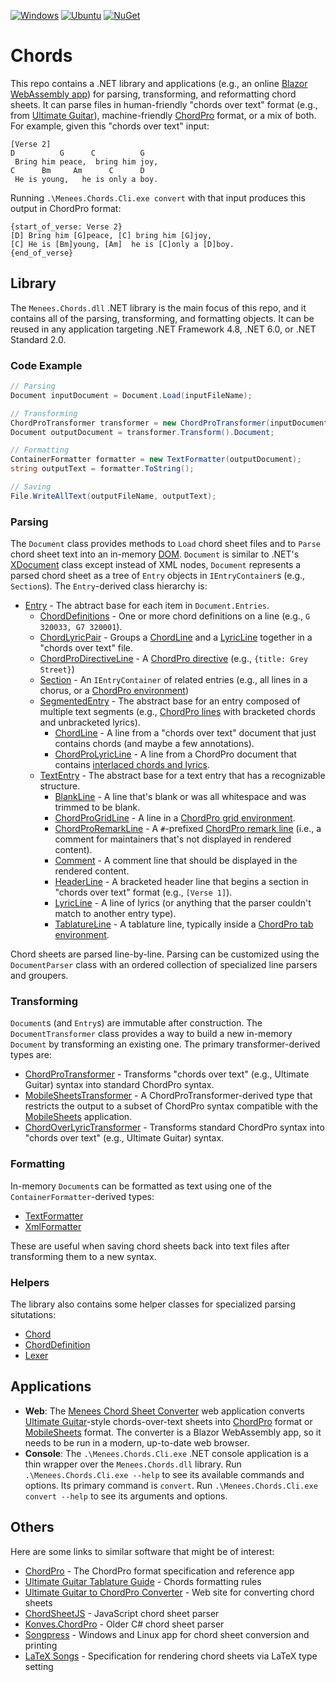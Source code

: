 [![Windows](https://github.com/menees/Chords/actions/workflows/windows.yml/badge.svg)](https://github.com/menees/Chords/actions/workflows/windows.yml)
[![Ubuntu](https://github.com/menees/Chords/actions/workflows/ubuntu.yml/badge.svg)](https://github.com/menees/Chords/actions/workflows/ubuntu.yml)
[![NuGet](https://img.shields.io/nuget/vpre/Menees.Chords)](https://www.nuget.org/packages/Menees.Chords/)

# Chords
This repo contains a .NET library and applications (e.g., an online [Blazor WebAssembly app](http://chords.menees.com/)) for parsing, transforming, and reformatting chord sheets.
It can parse files in human-friendly "chords over text" format (e.g., from [Ultimate Guitar](https://www.ultimate-guitar.com/)),
machine-friendly [ChordPro](https://www.chordpro.org/) format, or a mix of both. For example, given this "chords over text" input:

``` text
[Verse 2]
D          G      C          G
 Bring him peace,  bring him joy,
C      Bm     Am      C      D
 He is young,   he is only a boy.
```

Running `.\Menees.Chords.Cli.exe convert` with that input produces this output in ChordPro format:

``` text
{start_of_verse: Verse 2}
[D] Bring him [G]peace, [C] bring him [G]joy,
[C] He is [Bm]young, [Am]  he is [C]only a [D]boy.
{end_of_verse}
```

## Library
The `Menees.Chords.dll` .NET library is the main focus of this repo, and it contains all of the parsing, transforming, 
and formatting objects. It can be reused in any application targeting .NET Framework 4.8, .NET 6.0, or .NET Standard 2.0.

### Code Example
``` C#
// Parsing
Document inputDocument = Document.Load(inputFileName);

// Transforming
ChordProTransformer transformer = new ChordProTransformer(inputDocument);
Document outputDocument = transformer.Transform().Document;

// Formatting
ContainerFormatter formatter = new TextFormatter(outputDocument);
string outputText = formatter.ToString();

// Saving
File.WriteAllText(outputFileName, outputText);
```

### Parsing
The `Document` class provides methods to `Load` chord sheet files and to `Parse` chord sheet text into an in-memory
[DOM](https://en.wikipedia.org/wiki/Document_Object_Model). `Document` is similar to .NET's 
[XDocument](https://learn.microsoft.com/en-us/dotnet/standard/linq/xdocument-class-overview) class except instead of
XML nodes, `Document` represents a parsed chord sheet as a tree of `Entry` objects in `IEntryContainer`s (e.g., `Section`s).
The `Entry`-derived class hierarchy is:
* [Entry](src/Menees.Chords/Entry.cs) - The abtract base for each item in `Document.Entries`.
    - [ChordDefinitions](src/Menees.Chords/ChordDefinitions.cs) - One or more chord definitions on a line (e.g., `G 320033, G7 320001`).
	- [ChordLyricPair](src/Menees.Chords/ChordLyricPair.cs) - Groups a [ChordLine](src/Menees.Chords/ChordLine.cs) and a [LyricLine](src/Menees.Chords/LyricLine.cs) together in a "chords over text" file.
	- [ChordProDirectiveLine](src/Menees.Chords/ChordProDirectiveLine.cs) - A [ChordPro directive](https://www.chordpro.org/chordpro/chordpro-directives/) (e.g., `{title: Grey Street}`)
	- [Section](src/Menees.Chords/Section.cs) - An `IEntryContainer` of related entries (e.g., all lines in a chorus, or a [ChordPro environment](https://www.chordpro.org/chordpro/directives-env/))
	- [SegmentedEntry](src/Menees.Chords/SegmentedEntry.cs) - The abstract base for an entry composed of multiple text segments (e.g., [ChordPro lines](https://www.chordpro.org/chordpro/chordpro-introduction/#the-basics) with bracketed chords and unbracketed lyrics).
    	* [ChordLine](src/Menees.Chords/ChordLine.cs) - A line from a "chords over text" document that just contains chords (and maybe a few annotations).
		* [ChordProLyricLine](src/Menees.Chords/ChordProLyricLine.cs) - A line from a ChordPro document that contains [interlaced chords and lyrics](https://www.chordpro.org/chordpro/chordpro-introduction/#the-basics).
	- [TextEntry](src/Menees.Chords/TextEntry.cs) - The abstract base for a text entry that has a recognizable structure.
    	* [BlankLine](src/Menees.Chords/BlankLine.cs) - A line that's blank or was all whitespace and was trimmed to be blank.
		* [ChordProGridLine](src/Menees.Chords/ChordProGridLine.cs) - A line in a [ChordPro grid environment](https://www.chordpro.org/chordpro/directives-env_grid/).
		* [ChordProRemarkLine](src/Menees.Chords/ChordProRemarkLine.cs) - A `#`-prefixed [ChordPro remark line](https://www.chordpro.org/chordpro/chordpro-introduction/#the-basics) (i.e., a comment for maintainers that's not displayed in rendered content).
		* [Comment](src/Menees.Chords/Comment.cs) - A comment line that should be displayed in the rendered content.
		* [HeaderLine](src/Menees.Chords/HeaderLine.cs) - A bracketed header line that begins a section in "chords over text" format (e.g., `[Verse 1]`).
		* [LyricLine](src/Menees.Chords/LyricLine.cs) - A line of lyrics (or anything that the parser couldn't match to another entry type).
		* [TablatureLine](src/Menees.Chords/TablatureLine.cs) - A tablature line, typically inside a [ChordPro tab environment](https://www.chordpro.org/chordpro/directives-env_tab/).

Chord sheets are parsed line-by-line. Parsing can be customized using the `DocumentParser` class with an
ordered collection of specialized line parsers and groupers.

### Transforming
`Document`s (and `Entry`s) are immutable after construction. The `DocumentTransformer` class provides a way
to build a new in-memory `Document` by transforming an existing one. The primary transformer-derived types are:
* [ChordProTransformer](src/Menees.Chords/Transformers/ChordProTransformer.cs) - Transforms "chords over text" (e.g., Ultimate Guitar) syntax into standard ChordPro syntax.
* [MobileSheetsTransformer](src/Menees.Chords/Transformers/MobileSheetsTransformer.cs) - A ChordProTransformer-derived type that restricts the output to a subset of ChordPro syntax compatible with the [MobileSheets](https://zubersoft.com/mobilesheets/) application.
* [ChordOverLyricTransformer](src/Menees.Chords/Transformers/ChordOverLyricTransformer.cs) - Transforms standard ChordPro syntax into "chords over text" (e.g., Ultimate Guitar) syntax.

### Formatting
In-memory `Document`s can be formatted as text using one of the `ContainerFormatter`-derived types:
* [TextFormatter](src/Menees.Chords/Formatters/TextFormatter.cs)
* [XmlFormatter](src/Menees.Chords/Formatters/XmlFormatter.cs)

These are useful when saving chord sheets back into text files after transforming them to a new syntax.

### Helpers
The library also contains some helper classes for specialized parsing situtations:
* [Chord](src/Menees.Chords/Chord.cs)
* [ChordDefinition](src/Menees.Chords/ChordDefinition.cs)
* [Lexer](src/Menees.Chords/Parsers/Lexer.cs)

## Applications
* **Web**: The [Menees Chord Sheet Converter](http://chords.menees.com/) web application converts [Ultimate Guitar](https://www.ultimate-guitar.com/)-style chords-over-text sheets into [ChordPro](https://www.chordpro.org/) format or [MobileSheets](https://www.zubersoft.com/mobilesheets/) format. The converter is a Blazor WebAssembly app, so it needs to be run in a modern, up-to-date web browser.
* **Console**: The `.\Menees.Chords.Cli.exe` .NET console application is a thin wrapper over the `Menees.Chords.dll` library.
Run `.\Menees.Chords.Cli.exe --help` to see its available commands and options. Its primary command is `convert`.
Run `.\Menees.Chords.Cli.exe convert --help` to see its arguments and options.

## Others
Here are some links to similar software that might be of interest:
* [ChordPro](https://www.chordpro.org/chordpro/index.html) - The ChordPro format specification and reference app
* [Ultimate Guitar Tablature Guide](https://www.ultimate-guitar.com/contribution/help/rubric#iii) - Chords formatting rules
* [Ultimate Guitar to ChordPro Converter](https://ultimate.ftes.de/) - Web site for converting chord sheets
* [ChordSheetJS](https://github.com/martijnversluis/ChordSheetJS) - JavaScript chord sheet parser
* [Konves.ChordPro](https://github.com/skonves/Konves.ChordPro) - Older C# chord sheet parser
* [Songpress](https://www.skeed.it/songpress) - Windows and Linux app for chord sheet conversion and printing
* [LaTeX Songs](https://ctan.org/pkg/songs) - Specification for rendering chord sheets via LaTeX type setting